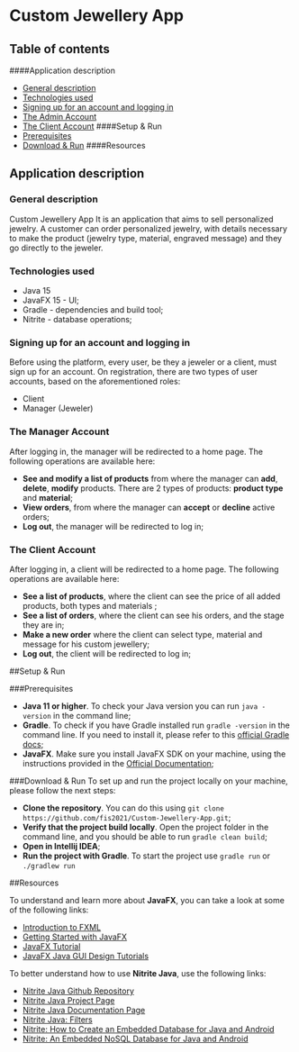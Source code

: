 # Custom Jewellery App

## Table of contents
####Application  description
* [General description](#general-description)
* [Technologies used](#technologies-used)
* [Signing up for an account and logging in](#signing-up-for-an-account-and-logging-in)
* [The Admin Account](#the-manager-account)
* [The Client Account](#the-client-account)
####Setup & Run
* [Prerequisites](#prerequisites)
* [Download & Run](#download--run)
####Resources


## Application description
### General description
Custom Jewellery App It is an application that aims to sell personalized jewelry. A customer can order personalized jewelry, with details necessary to make the product (jewelry type, material, engraved message) and they go directly to the jeweler.

### Technologies used
* Java 15
* JavaFX 15 - UI;
* Gradle - dependencies and build tool;
* Nitrite - database operations;

### Signing up for an account and logging in
Before using the platform, every user, be they a jeweler or a client, must sign up for an account. On registration, there are two types of user accounts, based on the aforementioned roles:
* Client
* Manager (Jeweler)

### The Manager Account
After logging in, the manager will be redirected to a home page. The following operations are available here:
* **See and modify a list of products** from where the manager can **add**, **delete**, **modify** products. There are 2 types of products: **product type** and **material**;
* **View orders**, from where the manager can **accept** or **decline** active orders;
* **Log out**, the manager will be redirected to log in;

### The Client Account
After logging in, a client will be redirected to a home page. The following operations are available here:
* **See a list of products**, where the client can see the price of all added products, both types and materials ;
* **See a list of orders**, where the client can see his orders, and the stage they are in;
* **Make a new order** where the client can select type, material and message for his custom jewellery;
* **Log out**, the client will be redirected to log in;


##Setup & Run

###Prerequisites
* **Java 11 or higher**. To check your Java version you can run `java -version` in the command line;
* **Gradle**. To check if you have Gradle installed run `gradle -version` in the command line. If you need to install it, please refer to this [official Gradle docs](https://docs.gradle.org/current/userguide/installation.html); 
* **JavaFX**. Make sure you install JavaFX SDK on your machine, using the instructions provided in the [Official Documentation](https://openjfx.io/openjfx-docs/#install-javafx);

###Download & Run
To set up and run the project locally on your machine, please follow the next steps:

* **Clone the repository**. You can do this using `git clone https://github.com/fis2021/Custom-Jewellery-App.git`;
* **Verify that the project build locally**. Open the project folder in the command line, and you should be able to run `gradle clean build`;
* **Open in Intellij IDEA**;
* **Run the project with Gradle**. To start the project use `gradle run` or `./gradlew run`


##Resources

To understand and learn more about **JavaFX**, you can take a look at some of the following links:
* [Introduction to FXML](https://openjfx.io/javadoc/16/javafx.fxml/javafx/fxml/doc-files/introduction_to_fxml.html)
* [Getting Started with JavaFX](https://openjfx.io/openjfx-docs/)
* [JavaFX Tutorial](https://code.makery.ch/library/javafx-tutorial/)
* [JavaFX Java GUI Design Tutorials](https://www.youtube.com/playlist?list=PL6gx4Cwl9DGBzfXLWLSYVy8EbTdpGbUIG)

To better understand how to use **Nitrite Java**, use the following links:
* [Nitrite Java Github Repository](https://github.com/nitrite/nitrite-java)
* [Nitrite Java Project Page](https://www.dizitart.org/nitrite-database.html)
* [Nitrite Java Documentation Page](https://www.dizitart.org/nitrite-database/)
* [Nitrite Java: Filters](https://www.dizitart.org/nitrite-database/#filter)
* [Nitrite: How to Create an Embedded Database for Java and Android](https://dzone.com/articles/nitrite-how-to-create-an-embedded-database-for-jav)
* [Nitrite: An Embedded NoSQL Database for Java and Android](https://medium.com/@anidotnet/nitrite-an-embedded-nosql-database-for-java-and-android-318bf48c7758)